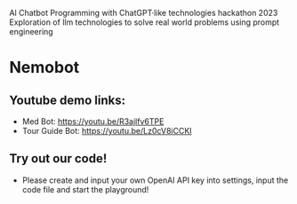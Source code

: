 Al Chatbot Programming with ChatGPT·like technologies hackathon 2023
Exploration of llm technologies to solve real world problems using prompt engineering

# Nemobot

## Youtube demo links: 
- Med Bot: https://youtu.be/R3ajlfv6TPE
- Tour Guide Bot: https://youtu.be/Lz0cV8iCCKI

## Try out our code! 
- Please create and input your own OpenAI API key into settings, input the code file and start the playground!
